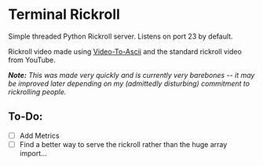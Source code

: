 # Terminal Rickroll

Simple threaded Python Rickroll server. Listens on port 23 by default.

Rickroll video made using [Video-To-Ascii](https://github.com/joelibaceta/video-to-ascii) and the standard rickroll video from YouTube.

***Note:*** *This was made very quickly and is currently very barebones -- it may be improved later depending on my (admittedly disturbing) commitment to rickrolling people.*

## To-Do:
 - [ ] Add Metrics
 - [ ] Find a better way to serve the rickroll rather than the huge array import...
